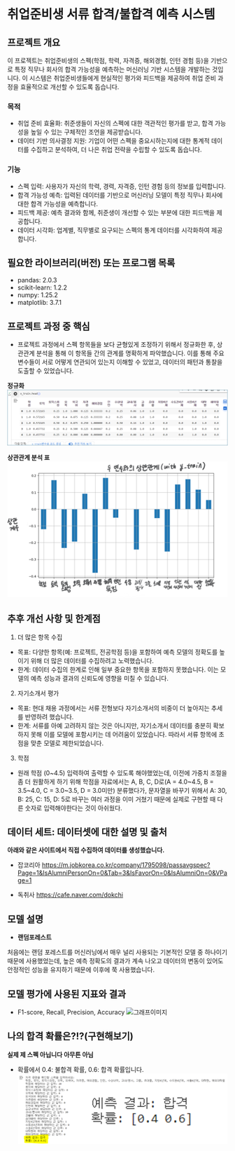 # 취업준비생 서류 합격/불합격 예측 시스템


## 프로젝트 개요
이 프로젝트는 취업준비생의 스펙(학점, 학력, 자격증, 해외경험, 인턴 경험 등)을 기반으로 특정 직무나 회사의 합격 가능성을 예측하는 머신러닝 기반 시스템을 개발하는 것입니다. 이 시스템은 취업준비생들에게 현실적인 평가와 피드백을 제공하여 취업 준비 과정을 효율적으로 개선할 수 있도록 돕습니다.
### 목적
  - 취업 준비 효율화: 취준생들이 자신의 스펙에 대한 객관적인 평가를 받고, 합격 가능성을 높일 수 있는 구체적인 조언을 제공받습니다.
  - 데이터 기반 의사결정 지원: 기업이 어떤 스펙을 중요시하는지에 대한 통계적 데이터를 수집하고 분석하여, 더 나은 취업 전략을 수립할 수 있도록 돕습니다.
### 기능
  - 스펙 입력: 사용자가 자신의 학력, 경력, 자격증, 인턴 경험 등의 정보를 입력합니다.
  - 합격 가능성 예측: 입력된 데이터를 기반으로 머신러닝 모델이 특정 직무나 회사에 대한 합격 가능성을 예측합니다.
  - 피드백 제공: 예측 결과와 함께, 취준생이 개선할 수 있는 부분에 대한 피드백을 제공합니다.
  - 데이터 시각화: 업계별, 직무별로 요구되는 스펙의 통계 데이터를 시각화하여 제공합니다.


## 필요한 라이브러리(버전) 또는 프로그램 목록 
  * pandas: 2.0.3 
  * scikit-learn: 1.2.2
  * numpy: 1.25.2
  * matplotlib: 3.7.1


## 프로젝트 과정 중 핵심
* 프로젝트 과정에서 스펙 항목들을 보다 균형있게 조정하기 위해서 정규화한 후, 상관관계 분석을 통해 이 항목들 간의 관계를 명확하게 파악했습니다. 이를 통해 주요 변수들이 서로 어떻게 연관되어 있는지 이해할 수 있었고, 데이터의 패턴과 통찰을 도출할 수 있었습니다.


__정규화__
![정규화](https://github.com/hyoryeomii/job-seeker/blob/main/%EC%A0%95%EA%B7%9C.png)


__상관관계 분석 표__
  ![상관관계](https://github.com/hyoryeomii/job-seeker/blob/main/%EC%83%81%EA%B4%80%EA%B4%80%EA%B3%84.png)


## 추후 개선 사항 및 한계점 
1. 더 많은 항목 수집
  * 목표: 다양한 항목(예: 프로젝트, 전공학점 등)을 포함하여 예측 모델의 정확도를 높이기 위해 더 많은 데이터를 수집하려고 노력했습니다.
  * 한계: 데이터 수집의 한계로 인해 일부 중요한 항목을 포함하지 못했습니다. 이는 모델의 예측 성능과 결과의 신뢰도에 영향을 미칠 수 있습니다.
2. 자기소개서 평가
  * 목표: 현대 채용 과정에서는 서류 전형보다 자기소개서의 비중이 더 높아지는 추세를 반영하려 했습니다.
  * 한계: 서류를 아예 고려하지 않는 것은 아니지만, 자기소개서 데이터를 충분히 확보하지 못해 이를 모델에 포함시키는 데 어려움이 있었습니다. 따라서 서류 항목에 초점을 맞춘 모델로 제한되었습니다.
3. 학점
  * 원래 학점 (0~4.5) 입력하여 출력할 수 있도록 해야했었는데, 이전에 가중치 조절을 좀 더 원활하게 하기 위해 학점을 자료에서는 A, B, C, D로(A = 4.0~4.5, B = 3.5~4.0, C = 3.0~3.5, D = 3.0미만) 분류했다가, 문자열을 바꾸기 위해서 A: 30, B: 25, C: 15, D: 5로 바꾸는 여러 과정을 이미 거쳤기 때문에 실제로 구현할 때 다른 숫자로 입력해야한다는 것이 아쉬웠다.


## 데이터 세트: 데이터셋에 대한 설명 및 출처

__아래와 같은 사이트에서 직접 수집하여 데이터를 생성했습니다.__
* 잡코리아
https://m.jobkorea.co.kr/company/1795098/passavgspec?Page=1&IsAlumniPersonOn=0&Tab=3&IsFavorOn=0&IsAlumniOn=0&VPage=1


* 독취사
https://cafe.naver.com/dokchi


## 모델 설명
* __랜덤포레스트__

처음에는 랜덤 포레스트를 머신러닝에서 매우 널리 사용되는 기본적인 모델 중 하나이기 때문에 사용했었는데, 높은 예측 정확도의 결과가 계속 나오고 데이터의 변동이 있어도 안정적인 성능을 유지하기 때문에 이후에 쭉 사용했습니다.


## 모델 평가에 사용된 지표와 결과
* F1-score, Recall, Precision, Accuracy
  ![그래프이미지](https://github.com/hyoryeomii/job-seeker/blob/main/%ED%91%9C.png)


## 나의 합격 확률은?!?(구현해보기)
__실제 제 스펙 아닙니다 아무튼 아님__

* 확률에서 0.4: 불합격 확률, 0.6: 합격 확률입니다.
![구현](https://github.com/hyoryeomii/job-seeker/blob/main/%EA%B5%AC%ED%98%84.png)


